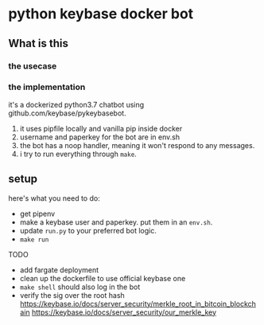 
# python keybase docker bot

## What is this

### the usecase

### the implementation
it's a dockerized python3.7 chatbot using github.com/keybase/pykeybasebot. 
1. it uses pipfile locally and vanilla pip inside docker
2. username and paperkey for the bot are in env.sh
3. the bot has a noop handler, meaning it won't respond to any messages.
4. i try to run everything through `make`. 

## setup
here's what you need to do:
* get pipenv
* make a keybase user and paperkey. put them in an `env.sh`.
* update `run.py` to your preferred bot logic.
* `make run`


TODO
* add fargate deployment
* clean up the dockerfile to use official keybase one
* `make shell` should also log in the bot
* verify the sig over the root hash
https://keybase.io/docs/server_security/merkle_root_in_bitcoin_blockchain
https://keybase.io/docs/server_security/our_merkle_key


